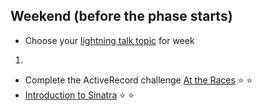 ## Weekend (before the phase starts)

* Choose your [lightning talk topic](./lightning-talks/README.md) for week
1.
* Complete the ActiveRecord challenge [At the
Races](../../../../at-the-races) :star: :star:
* [Introduction to
Sinatra](http://net.tutsplus.com/tutorials/ruby/singing-with-sinatra)
:star: :star:
